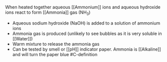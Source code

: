 When heated together aqueous [[Ammonium]] ions and aqueous hydroxide ions react to form [[Ammonia]] gas (NH<sub>3</sub>)
- Aqueous sodium hydroxide (NaOH) is added to a solution of ammonium ions
- Ammonia gas is produced (unlikely to see bubbles as it is very soluble in [[Water]])
- Warm mixture to release the ammonia gas
- Can be tested by smell or [[pH]] indicator paper. Ammonia is [[Alkaline]] and will turn the paper blue
#C-definition